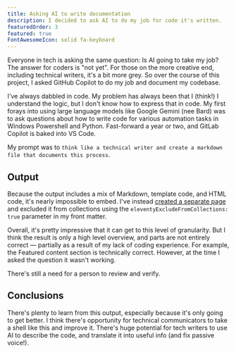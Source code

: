 ```yaml
---
title: Asking AI to write documentation
description: I decided to ask AI to do my job for code it's written.
featuredOrder: 3
featured: true
FontAwesomeIcon: solid fa-keyboard
---
```


Everyone in tech is asking the same question: Is AI going to take my job? The answer for coders is "not yet". For those on the more creative end, including technical writers, it's a bit more grey. So over the course of this project, I asked GitHub Copilot to do my job and document my codebase.

I've always dabbled in code. My problem has always been that I (think!) I understand the logic, but I don't know how to express that in code. My first forays into using large language models like Google Gemini (nee Bard) was to ask questions about how to write code for various automation tasks in Windows Powershell and Python. Fast-forward a year or two, and GitLab Copilot is baked into VS Code.

My prompt was to `think like a technical writer and create a markdown file that documents this process`.

## Output

Because the output includes a mix of Markdown, template code, and HTML code, it's nearly impossible to embed. I've instead [created a separate page](/static-site-transformation/ai-doc-output/) and excluded it from collections using the `eleventyExcludeFromCollections: true` parameter in my front matter.

Overall, it's pretty impressive that it can get to this level of granularity. But I think the result is only a high level overview, and parts are not entirely correct &mdash; partially as a result of my lack of coding experience. For example, the Featured content section is technically correct. However, at the time I asked the question it wasn't working.

There's still a need for a person to review and verify.

## Conclusions

There's plenty to learn from this output, especially because it's only going to get better. I think there's opportunity for technical communicators to take a shell like this and improve it. There's huge potential for tech writers to use AI to describe the code, and translate it into useful info (and fix passive voice!).